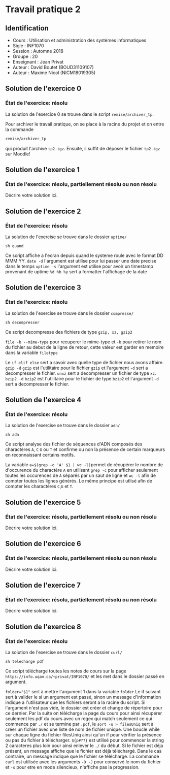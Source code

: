 # Travail pratique 2

## Identification

- Cours      : Utilisation et administration des systèmes informatiques
- Sigle      : INF1070
- Session    : Automne 2018
- Groupe     : 20
- Enseignant : Jean Privat
- Auteur     : David Boutet (BOUD31109107)
- Auteur     : Maxime Nicol (NICM18019305)



## Solution de l'exercice 0

### État de l'exercice: résolu

La solution de l'exercice 0 se trouve dans le script `remise/archiver_tp`.

Pour archiver le travail pratique, on se place à la racine du projet et on
entre la commande

```sh
remise/archiver_tp
```

qui produit l'archive `tp2.tgz`. Ensuite, il suffit de déposer le fichier
`tp2.tgz` sur Moodle!



## Solution de l'exercice 1

### État de l'exercice: résolu, partiellement résolu ou non résolu

Décrire votre solution ici.


## Solution de l'exercice 2

### État de l'exercice: résolu

La solution de l'exercise se trouve dans le dossier `uptime/`

`sh quand`

Ce script affiche a l'ecran depuis quand le systeme roule avec le format DD MMM YY.
`date -d` l'argument est utilise pour lui passer une date precise dans le temps
`uptime -s` l'argument est utilise pour avoir un timestamp provenant de uptime
`%d %b %y` sert a formatter l'affichage de la date


## Solution de l'exercice 3

### État de l'exercice: résolu

La solution de l'exercise se trouve dans le dossier `compresse/`

`sh decompresser`

Ce script decompresse des fichiers de type `gzip, xz, gzip2`

`file -b --mime-type` pour recuperer le mime-type et `-b` pour retirer le nom du fichier au debut de la ligne de retour, cette valeur est garder en memoire dans la variable `filetype`

Le `if elif else` sert a savoir avec quelle type de fichier nous avons affaire.
`gzip -d` `gzip` est l'utilitaire pour le fichier `gzip` et l'argument `-d` sert a decompresser le fichier.
`unxz` sert a decompresser un fichier de type `xz`.
`bzip2 -d` `bzip2` est l'utilitaire pour le fichier de type `bzip2` et l'argument `-d` sert a decompresser le fichier.


## Solution de l'exercice 4

### État de l'exercice: résolu

La solution de l'exercise se trouve dans le dossier `adn/`

`sh adn`

Ce script analyse des fichier de séquences d'ADN composés des charactères `A`, `C` `G` ou `T` et confirme ou non la présence de certain marqueurs en reconnaissant certains motifs.

La variable `a=$(grep -o 'A' $1 | wc -l)`permet de récupérer le nombre de d'occurence du charactère `A` en utilisant `grep -c` pour afficher seulement toutes les occurences de `A` séparés par un saut de ligne et `wc -l` afin de compter toutes les lignes générés. Le même principe est utlisé afin de compter les charactères `C`,`G` et `T`.






## Solution de l'exercice 5

### État de l'exercice: résolu, partiellement résolu ou non résolu

Décrire votre solution ici.



## Solution de l'exercice 6

### État de l'exercice: résolu, partiellement résolu ou non résolu

Décrire votre solution ici.



## Solution de l'exercice 7

### État de l'exercice: résolu, partiellement résolu ou non résolu

Décrire votre solution ici.



## Solution de l'exercice 8

### État de l'exercice: résolu
La solution de l'exercise se trouve dans le dossier `curl/`

`sh telecharge pdf`

Ce script télécharge toutes les notes de cours sur la page `https://info.uqam.ca/~privat/INF1070/` et les met dans le dossier passé en argument.

`folder="$1"` sert à mettre l'argument 1 dans la variable `folder`
Le if suivant sert à valider le si un argument est passé, sinon un message d'information indique a l'utilisateur que les fichiers seront a la racine du script.
Si l'argument n'est pas vide, le dossier est créer et change de répertoire pour ce dernier.
Par la suite on télécharge la page du cours pour ainsi récupérer seulement les pdf du cours avec un regex qui match seulement ce qui commence par `./` et se termine par `.pdf`, le `sort -u > filesUniq` sert à créer un fichier avec une liste de nom de fichier unique.
Une boucle while sur chaque ligne du fichier filesUniq ainsi qu'un if pour vérifier la présence ou pas du fichier à télécharger.
`${p#??}` est utilisé pour commencer la string 2 caracteres plus loin pour ainsi enlever le `./` du début.
Si le fichier est déja présent, un message affiche que le fichier est déjà téléchargé. Dans le cas contraire, un message indique que le fichier se télécharge. La commande `curl` est utilisée avec les arguments `-O -J` pour conservé le nom du fichier et `-s` pour etre en mode silencieux, n'affiche pas la progression.




